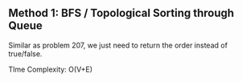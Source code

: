 ## Method 1: BFS / Topological Sorting through Queue

Similar as problem 207, we just need to return the order instead of true/false.

TIme Complexity: O(V+E)
